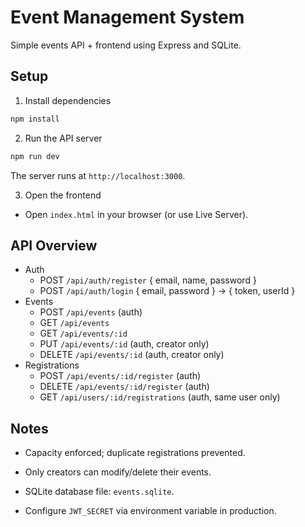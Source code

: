# Event Management System

Simple events API + frontend using Express and SQLite.

## Setup
1. Install dependencies
```powershell
npm install
```

2. Run the API server
```powershell
npm run dev
```
The server runs at `http://localhost:3000`.

3. Open the frontend
- Open `index.html` in your browser (or use Live Server).

## API Overview
- Auth
  - POST `/api/auth/register` { email, name, password }
  - POST `/api/auth/login` { email, password } -> { token, userId }
- Events
  - POST `/api/events` (auth)
  - GET `/api/events`
  - GET `/api/events/:id`
  - PUT `/api/events/:id` (auth, creator only)
  - DELETE `/api/events/:id` (auth, creator only)
- Registrations
  - POST `/api/events/:id/register` (auth)
  - DELETE `/api/events/:id/register` (auth)
  - GET `/api/users/:id/registrations` (auth, same user only)

## Notes
- Capacity enforced; duplicate registrations prevented.
- Only creators can modify/delete their events.
- SQLite database file: `events.sqlite`.

- Configure `JWT_SECRET` via environment variable in production.
